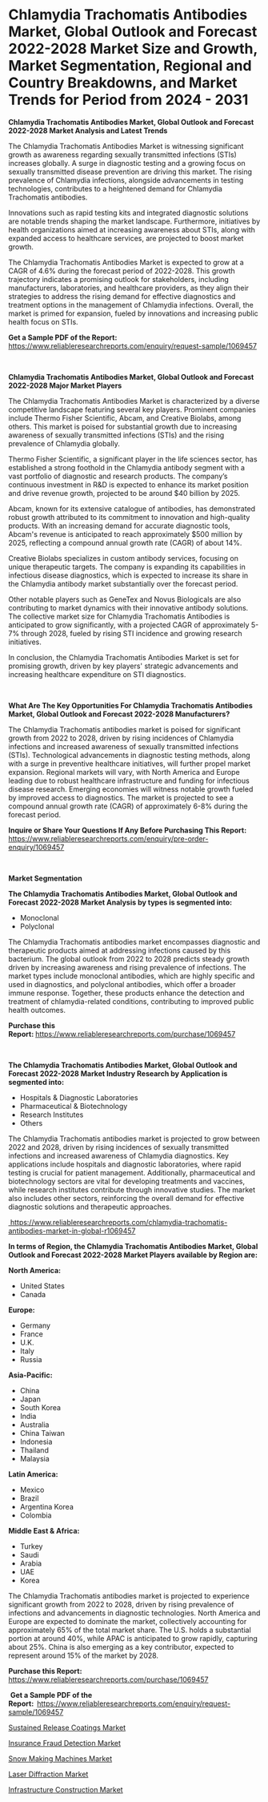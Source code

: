 <p><h1>Chlamydia Trachomatis Antibodies Market, Global Outlook and Forecast 2022-2028 Market Size and Growth, Market Segmentation, Regional and Country Breakdowns, and Market Trends for Period from 2024 -  2031</h1></p><p><strong>Chlamydia Trachomatis Antibodies Market, Global Outlook and Forecast 2022-2028 Market Analysis and Latest Trends</strong></p>
<p><p>The Chlamydia Trachomatis Antibodies Market is witnessing significant growth as awareness regarding sexually transmitted infections (STIs) increases globally. A surge in diagnostic testing and a growing focus on sexually transmitted disease prevention are driving this market. The rising prevalence of Chlamydia infections, alongside advancements in testing technologies, contributes to a heightened demand for Chlamydia Trachomatis antibodies. </p><p>Innovations such as rapid testing kits and integrated diagnostic solutions are notable trends shaping the market landscape. Furthermore, initiatives by health organizations aimed at increasing awareness about STIs, along with expanded access to healthcare services, are projected to boost market growth. </p><p>The Chlamydia Trachomatis Antibodies Market is expected to grow at a CAGR of 4.6% during the forecast period of 2022-2028. This growth trajectory indicates a promising outlook for stakeholders, including manufacturers, laboratories, and healthcare providers, as they align their strategies to address the rising demand for effective diagnostics and treatment options in the management of Chlamydia infections. Overall, the market is primed for expansion, fueled by innovations and increasing public health focus on STIs.</p></p>
<p><strong>Get a Sample PDF of the Report:&nbsp;</strong> <a href="https://www.reliableresearchreports.com/enquiry/request-sample/1069457?utm_campaign=38&utm_medium=2&utm_source=Github&utm_content=ia&utm_term=17112024&utm_id=chlamydia-trachomatis-antibodies-market-global-outlook-and-forecast-2022-2028">https://www.reliableresearchreports.com/enquiry/request-sample/1069457</a></p>
<p>&nbsp;</p>
<p><strong>Chlamydia Trachomatis Antibodies Market, Global Outlook and Forecast 2022-2028 Major Market Players</strong></p>
<p><p>The Chlamydia Trachomatis Antibodies Market is characterized by a diverse competitive landscape featuring several key players. Prominent companies include Thermo Fisher Scientific, Abcam, and Creative Biolabs, among others. This market is poised for substantial growth due to increasing awareness of sexually transmitted infections (STIs) and the rising prevalence of Chlamydia globally. </p><p>Thermo Fisher Scientific, a significant player in the life sciences sector, has established a strong foothold in the Chlamydia antibody segment with a vast portfolio of diagnostic and research products. The company’s continuous investment in R&D is expected to enhance its market position and drive revenue growth, projected to be around $40 billion by 2025.</p><p>Abcam, known for its extensive catalogue of antibodies, has demonstrated robust growth attributed to its commitment to innovation and high-quality products. With an increasing demand for accurate diagnostic tools, Abcam's revenue is anticipated to reach approximately $500 million by 2025, reflecting a compound annual growth rate (CAGR) of about 14%.</p><p>Creative Biolabs specializes in custom antibody services, focusing on unique therapeutic targets. The company is expanding its capabilities in infectious disease diagnostics, which is expected to increase its share in the Chlamydia antibody market substantially over the forecast period.</p><p>Other notable players such as GeneTex and Novus Biologicals are also contributing to market dynamics with their innovative antibody solutions. The collective market size for Chlamydia Trachomatis Antibodies is anticipated to grow significantly, with a projected CAGR of approximately 5-7% through 2028, fueled by rising STI incidence and growing research initiatives.</p><p>In conclusion, the Chlamydia Trachomatis Antibodies Market is set for promising growth, driven by key players' strategic advancements and increasing healthcare expenditure on STI diagnostics.</p></p>
<p>&nbsp;</p>
<p><strong>What Are The Key Opportunities For Chlamydia Trachomatis Antibodies Market, Global Outlook and Forecast 2022-2028 Manufacturers?</strong></p>
<p><p>The Chlamydia Trachomatis antibodies market is poised for significant growth from 2022 to 2028, driven by rising incidences of Chlamydia infections and increased awareness of sexually transmitted infections (STIs). Technological advancements in diagnostic testing methods, along with a surge in preventive healthcare initiatives, will further propel market expansion. Regional markets will vary, with North America and Europe leading due to robust healthcare infrastructure and funding for infectious disease research. Emerging economies will witness notable growth fueled by improved access to diagnostics. The market is projected to see a compound annual growth rate (CAGR) of approximately 6-8% during the forecast period.</p></p>
<p><strong>Inquire or Share Your Questions If Any Before Purchasing This Report:</strong> <a href="https://www.reliableresearchreports.com/enquiry/pre-order-enquiry/1069457?utm_campaign=38&utm_medium=2&utm_source=Github&utm_content=ia&utm_term=17112024&utm_id=chlamydia-trachomatis-antibodies-market-global-outlook-and-forecast-2022-2028">https://www.reliableresearchreports.com/enquiry/pre-order-enquiry/1069457</a></p>
<p>&nbsp;</p>
<p><strong>Market Segmentation</strong></p>
<p><strong>The Chlamydia Trachomatis Antibodies Market, Global Outlook and Forecast 2022-2028 Market Analysis by types is segmented into:</strong></p>
<p><ul><li>Monoclonal</li><li>Polyclonal</li></ul></p>
<p><p>The Chlamydia Trachomatis antibodies market encompasses diagnostic and therapeutic products aimed at addressing infections caused by this bacterium. The global outlook from 2022 to 2028 predicts steady growth driven by increasing awareness and rising prevalence of infections. The market types include monoclonal antibodies, which are highly specific and used in diagnostics, and polyclonal antibodies, which offer a broader immune response. Together, these products enhance the detection and treatment of chlamydia-related conditions, contributing to improved public health outcomes.</p></p>
<p><strong>Purchase this Report:&nbsp;</strong><a href="https://www.reliableresearchreports.com/purchase/1069457?utm_campaign=38&utm_medium=2&utm_source=Github&utm_content=ia&utm_term=17112024&utm_id=chlamydia-trachomatis-antibodies-market-global-outlook-and-forecast-2022-2028">https://www.reliableresearchreports.com/purchase/1069457</a></p>
<p>&nbsp;</p>
<p><strong>The Chlamydia Trachomatis Antibodies Market, Global Outlook and Forecast 2022-2028 Market Industry Research by Application is segmented into:</strong></p>
<p><ul><li>Hospitals & Diagnostic Laboratories</li><li>Pharmaceutical & Biotechnology</li><li>Research Institutes</li><li>Others</li></ul></p>
<p><p>The Chlamydia Trachomatis antibodies market is projected to grow between 2022 and 2028, driven by rising incidences of sexually transmitted infections and increased awareness of Chlamydia diagnostics. Key applications include hospitals and diagnostic laboratories, where rapid testing is crucial for patient management. Additionally, pharmaceutical and biotechnology sectors are vital for developing treatments and vaccines, while research institutes contribute through innovative studies. The market also includes other sectors, reinforcing the overall demand for effective diagnostic solutions and therapeutic approaches.</p></p>
<p><a href="https://www.reliableresearchreports.com/chlamydia-trachomatis-antibodies-market-in-global-r1069457?utm_campaign=38&utm_medium=2&utm_source=Github&utm_content=ia&utm_term=17112024&utm_id=chlamydia-trachomatis-antibodies-market-global-outlook-and-forecast-2022-2028">&nbsp;https://www.reliableresearchreports.com/chlamydia-trachomatis-antibodies-market-in-global-r1069457</a></p>
<p><strong>In terms of Region, the Chlamydia Trachomatis Antibodies Market, Global Outlook and Forecast 2022-2028 Market Players available by Region are:</strong></p>
<p>
    <p> <strong> North America: </strong>
        <ul>
            <li>United States</li>
            <li>Canada</li>
        </ul>
        </p> 
    <p> <strong> Europe: </strong>
        <ul>
            <li>Germany</li>
            <li>France</li>
            <li>U.K.</li>
            <li>Italy</li>
            <li>Russia</li>
        </ul>
        </p> 
    <p> <strong> Asia-Pacific: </strong>
        <ul>
            <li>China</li>
            <li>Japan</li>
            <li>South Korea</li>
            <li>India</li>
            <li>Australia</li>
            <li>China Taiwan</li>
            <li>Indonesia</li>
            <li>Thailand</li>
            <li>Malaysia</li>
        </ul>
        </p> 
    <p> <strong> Latin America: </strong>
        <ul>
            <li>Mexico</li>
            <li>Brazil</li>
            <li>Argentina Korea</li>
            <li>Colombia</li>
        </ul>
        </p> 
    <p> <strong> Middle East & Africa: </strong>
        <ul>
            <li>Turkey</li>
            <li>Saudi</li>
            <li>Arabia</li>
            <li>UAE</li>
            <li>Korea</li>
        </ul>
    </p>
    </p>
<p><p>The Chlamydia Trachomatis antibodies market is projected to experience significant growth from 2022 to 2028, driven by rising prevalence of infections and advancements in diagnostic technologies. North America and Europe are expected to dominate the market, collectively accounting for approximately 65% of the total market share. The U.S. holds a substantial portion at around 40%, while APAC is anticipated to grow rapidly, capturing about 25%. China is also emerging as a key contributor, expected to represent around 15% of the market by 2028.</p></p>
<p><strong>Purchase this Report: </strong><a href="https://www.reliableresearchreports.com/purchase/1069457?utm_campaign=38&utm_medium=2&utm_source=Github&utm_content=ia&utm_term=17112024&utm_id=chlamydia-trachomatis-antibodies-market-global-outlook-and-forecast-2022-2028">https://www.reliableresearchreports.com/purchase/1069457</a></p>
<p>&nbsp;<strong>Get a Sample PDF of the Report:&nbsp;&nbsp;</strong><a href="https://www.reliableresearchreports.com/enquiry/request-sample/1069457?utm_campaign=38&utm_medium=2&utm_source=Github&utm_content=ia&utm_term=17112024&utm_id=chlamydia-trachomatis-antibodies-market-global-outlook-and-forecast-2022-2028">https://www.reliableresearchreports.com/enquiry/request-sample/1069457</a></p>
<p><strong></strong></p>
<p><p><a href="https://issuu.com/reportprime-2/docs/sustained-release-coatings-market-s_4e9863bce05c46?utm_campaign=38&utm_medium=2&utm_source=Github&utm_content=ia&utm_term=17112024&utm_id=chlamydia-trachomatis-antibodies-market-global-outlook-and-forecast-2022-2028">Sustained Release Coatings Market</a></p><p><a href="https://issuu.com/reportprime-2/docs/insurance-fraud-detection-market-si_6b65bf8749b69f?utm_campaign=38&utm_medium=2&utm_source=Github&utm_content=ia&utm_term=17112024&utm_id=chlamydia-trachomatis-antibodies-market-global-outlook-and-forecast-2022-2028">Insurance Fraud Detection Market</a></p><p><a href="https://www.linkedin.com/pulse/analyzing-global-snow-making-machines-market-growth-prospects-2pwee?utm_campaign=38&utm_medium=2&utm_source=Github&utm_content=ia&utm_term=17112024&utm_id=chlamydia-trachomatis-antibodies-market-global-outlook-and-forecast-2022-2028">Snow Making Machines Market</a></p><p><a href="https://www.linkedin.com/pulse/pulse-laser-diffraction-rhythms-change-market-resonance-kmnde?utm_campaign=38&utm_medium=2&utm_source=Github&utm_content=ia&utm_term=17112024&utm_id=chlamydia-trachomatis-antibodies-market-global-outlook-and-forecast-2022-2028">Laser Diffraction Market</a></p><p><a href="https://www.linkedin.com/pulse/infrastructure-construction-market-size-share-growth-cr5fe?utm_campaign=38&utm_medium=2&utm_source=Github&utm_content=ia&utm_term=17112024&utm_id=chlamydia-trachomatis-antibodies-market-global-outlook-and-forecast-2022-2028">Infrastructure Construction Market</a></p></p>